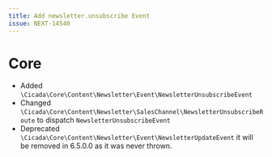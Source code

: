 ```yaml
---
title: Add newsletter.unsubscribe Event
issue: NEXT-14540
---
```

# Core
* Added `\Cicada\Core\Content\Newsletter\Event\NewsletterUnsubscribeEvent`
* Changed `\Cicada\Core\Content\Newsletter\SalesChannel\NewsletterUnsubscribeRoute` to dispatch `NewsletterUnsubscribeEvent`
* Deprecated `\Cicada\Core\Content\Newsletter\Event\NewsletterUpdateEvent` it will be removed in 6.5.0.0 as it was never thrown.
